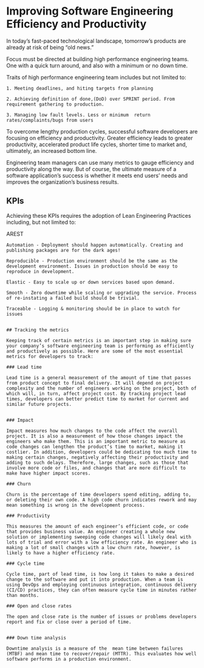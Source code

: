 #  Improving Software Engineering Efficiency and Productivity

 
In today’s fast-paced technological landscape, tomorrow’s products are already at risk of being “old news.”  

Focus must be directed at building high performance engineering teams. One with a quick turn around, and also with a minimum or no down time.

Traits of high performance engineering team includes but not limited to:

```
1. Meeting deadlines, and hiting targets from planning

2. Achieving definition of done,(DoD) over SPRINT period. From requirement gathering to production.

3. Managing low fault levels. Less or minimum  return rates/complaints/bugs from users

```

To overcome lengthy production cycles, successful software developers are focusing on efficiency and productivity. Greater efficiency leads to greater productivity, accelerated product life cycles, shorter time to market and, ultimately, an increased bottom line.

 Engineering team managers can use many metrics to gauge efficiency and productivity along the way. But of course, the ultimate measure of a software application’s success is whether it meets end users’ needs and improves the organization’s business results.
 
 ## KPIs
 
 Achieving these KPIs requires the adoption of Lean Engineering Practices including, but not limited to:
 
 AREST
 
 ```
Automation - Deployment should happen automatically. Creating and publishing packages are for the dark ages!

Reproducible - Production environment should be the same as the development environment. Issues in production should be easy to reproduce in development. 

Elastic - Easy to scale up or down services based upon demand.

Smooth - Zero downtime while scaling or upgrading the service. Process of re-instating a failed build should be trivial.

Traceable - Logging & monitoring should be in place to watch for issues


## Tracking the metrics

Keeping track of certain metrics is an important step in making sure your company’s software engineering team is performing as efficiently and productively as possible. Here are some of the most essential metrics for developers to track:

### Lead time 

Lead time is a general measurement of the amount of time that passes from product concept to final delivery. It will depend on project complexity and the number of engineers working on the project, both of which will, in turn, affect project cost. By tracking project lead times, developers can better predict time to market for current and similar future projects.


### Impact 

Impact measures how much changes to the code affect the overall project. It is also a measurement of how those changes impact the engineers who make them. This is an important metric to measure as code changes can lengthen the product’s time to market, making it costlier. In addition, developers could be dedicating too much time to making certain changes, negatively affecting their productivity and adding to such delays. Therefore, large changes, such as those that involve more code or files, and changes that are more difficult to make have higher impact scores.

### Churn 

Churn is the percentage of time developers spend editing, adding to, or deleting their own code. A high code churn indicates rework and may mean something is wrong in the development process.

### Productivity 

 This measures the amount of each engineer’s efficient code, or code that provides business value. An engineer creating a whole new solution or implementing sweeping code changes will likely deal with lots of trial and error with a low efficiency rate. An engineer who is making a lot of small changes with a low churn rate, however, is likely to have a higher efficiency rate.

### Cycle time 

Cycle time, part of lead time, is how long it takes to make a desired change to the software and put it into production. When a team is using DevOps and employing continuous integration, continuous delivery (CI/CD) practices, they can often measure cycle time in minutes rather than months.

### Open and close rates 

The open and close rate is the number of issues or problems developers report and fix or close over a period of time.


### Down time analysis 

Downtime analysis is a measure of the  mean time between failures (MTBF) and mean time to recover/repair (MTTR). This evaluates how well software performs in a production environment.
